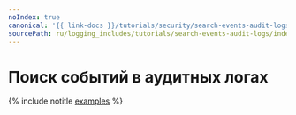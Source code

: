 ```yaml
---
noIndex: true
canonical: '{{ link-docs }}/tutorials/security/search-events-audit-logs'
sourcePath: ru/logging_includes/tutorials/search-events-audit-logs/index.md
---
```


# Поиск событий в аудитных логах

{% include notitle [examples](../../../_tutorials/security/search-events-audit-logs/examples.md) %}
